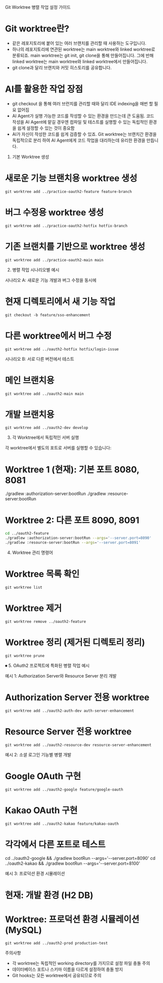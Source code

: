 Git Worktree 병렬 작업 설정 가이드

# Git worktree란?
- 같은 레포지토리에 붙어 있는 여러 브랜치를 관리할 때 사용하는 도구입니다.
- 하나의 레포지토리에 연관된 worktree는 main worktree와 linked worktree로 분류되죠. main worktree는 git init, git clone을 통해 만들어집니다. 그에 반해 linked worktree는 main worktree와 linked worktree에서 만들어집니다.
- git clone과 달리 브랜치와 커밋 히스토리를 공유합니다.

# AI를 활용한 작업 장점
- git checkout 을 통해 여러 브런치를 관리할 때와 달리 IDE indexing을 매번 할 필요 없어짐
- AI Agent가 실행 가능한 코드를 작성할 수 있는 환경을 만드는데 큰 도움됨. 코드 작성을 AI Agent에 맡길 경우엔 컴파일 및 테스트를 실행할 수 있는 독립적인 환경을 쉽게 설정할 수 있는 것이 중요함
- AI가 자신이 작성한 코드를 쉽게 검증할 수 있죠. Git worktree는 브랜치간 환경을 독립적으로 분리 하여 AI Agent에게 코드 작업을 대리하는데 유리한 환경을 만듭니다.

1. 기본 Worktree 생성

# 새로운 기능 브랜치용 worktree 생성
`git worktree add ../practice-oauth2-feature feature-branch`

# 버그 수정용 worktree 생성
`git worktree add ../practice-oauth2-hotfix hotfix-branch`

# 기존 브랜치를 기반으로 worktree 생성
`git worktree add ../practice-oauth2-main main`

2. 병렬 작업 시나리오별 예시

시나리오 A: 새로운 기능 개발과 버그 수정을 동시에
# 현재 디렉토리에서 새 기능 작업
`git checkout -b feature/sso-enhancement`

# 다른 worktree에서 버그 수정
`git worktree add ../oauth2-hotfix hotfix/login-issue`

시나리오 B: 서로 다른 버전에서 테스트
# 메인 브랜치용
`git worktree add ../oauth2-main main`

# 개발 브랜치용
`git worktree add ../oauth2-dev develop`

3. 각 Worktree에서 독립적인 서버 실행

각 worktree에서 별도의 포트로 서버를 실행할 수 있습니다:

# Worktree 1 (현재): 기본 포트 8080, 8081
./gradlew :authorization-server:bootRun
./gradlew :resource-server:bootRun

# Worktree 2: 다른 포트 8090, 8091
```bash
cd ../oauth2-feature
./gradlew :authorization-server:bootRun --args='--server.port=8090'
./gradlew :resource-server:bootRun --args='--server.port=8091'
```

4. Worktree 관리 명령어

# Worktree 목록 확인
`git worktree list`

# Worktree 제거
`git worktree remove ../oauth2-feature`

# Worktree 정리 (제거된 디렉토리 정리)
`git worktree prune`

⏺ 5. OAuth2 프로젝트에 특화된 병렬 작업 예시

예시 1: Authorization Server와 Resource Server 분리 개발
# Authorization Server 전용 worktree
`git worktree add ../oauth2-auth-dev auth-server-enhancement`

# Resource Server 전용 worktree
`git worktree add ../oauth2-resource-dev resource-server-enhancement`

예시 2: 소셜 로그인 기능별 병렬 개발
# Google OAuth 구현
`git worktree add ../oauth2-google feature/google-oauth`

# Kakao OAuth 구현
`git worktree add ../oauth2-kakao feature/kakao-oauth`

# 각각에서 다른 포트로 테스트
cd ../oauth2-google && ./gradlew bootRun --args='--server.port=8090'
cd ../oauth2-kakao && ./gradlew bootRun --args='--server.port=8100'

예시 3: 프로덕션 환경 시뮬레이션
# 현재: 개발 환경 (H2 DB)
# Worktree: 프로덕션 환경 시뮬레이션 (MySQL)
`git worktree add ../oauth2-prod production-test`

주의사항

- 각 worktree는 독립적인 working directory를 가지므로 설정 파일 충돌 주의
- 데이터베이스 포트나 스키마 이름을 다르게 설정하여 충돌 방지
- Git hooks는 모든 worktree에서 공유되므로 주의